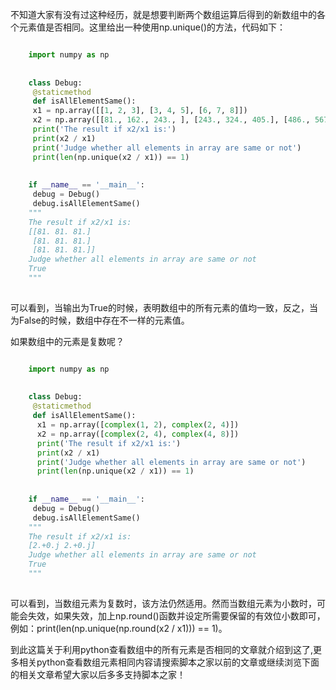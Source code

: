 不知道大家有没有过这种经历，就是想要判断两个数组运算后得到的新数组中的各个元素值是否相同。这里给出一种使用np.unique()的方法，代码如下：

```python

    import numpy as np
    
    
    class Debug:
     @staticmethod
     def isAllElementSame():
     x1 = np.array([[1, 2, 3], [3, 4, 5], [6, 7, 8]])
     x2 = np.array([[81., 162., 243., ], [243., 324., 405.], [486., 567., 648.]])
     print('The result if x2/x1 is:')
     print(x2 / x1)
     print('Judge whether all elements in array are same or not')
     print(len(np.unique(x2 / x1)) == 1)
    
    
    if __name__ == '__main__':
     debug = Debug()
     debug.isAllElementSame()
    """
    The result if x2/x1 is:
    [[81. 81. 81.]
     [81. 81. 81.]
     [81. 81. 81.]]
    Judge whether all elements in array are same or not
    True
    """
    
```

可以看到，当输出为True的时候，表明数组中的所有元素的值均一致，反之，当为False的时候，数组中存在不一样的元素值。

如果数组中的元素是复数呢？

```python

    import numpy as np
    
    
    class Debug:
     @staticmethod
     def isAllElementSame():
      x1 = np.array([complex(1, 2), complex(2, 4)])
      x2 = np.array([complex(2, 4), complex(4, 8)])
      print('The result if x2/x1 is:')
      print(x2 / x1)
      print('Judge whether all elements in array are same or not')
      print(len(np.unique(x2 / x1)) == 1)
    
    
    if __name__ == '__main__':
     debug = Debug()
     debug.isAllElementSame()
    """
    The result if x2/x1 is:
    [2.+0.j 2.+0.j]
    Judge whether all elements in array are same or not
    True
    """
    
```

可以看到，当数组元素为复数时，该方法仍然适用。然而当数组元素为小数时，可能会失效，如果失效，加上np.round()函数并设定所需要保留的有效位小数即可，例如：print(len(np.unique(np.round(x2
/ x1))) == 1)。

到此这篇关于利用python查看数组中的所有元素是否相同的文章就介绍到这了,更多相关python查看数组元素相同内容请搜索脚本之家以前的文章或继续浏览下面的相关文章希望大家以后多多支持脚本之家！

